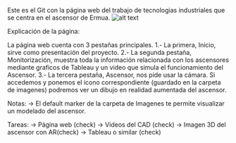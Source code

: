 Este es el Git con la página web del trabajo de tecnologias industriales que se centra en el ascensor de Ermua.
![alt text](https://www.olabarri.com/wp-content/uploads/referencias/ErmuaAldapa(1).jpg)

Explicación de la página:

La página web cuenta con 3 pestañas principales.
    1.- La primera, Inicio, sirve como presentación del proyecto.
    2.- La segunda pestaña, Monitorización, muestra toda la información relacionada con los ascensores mediante graficos de Tableau y un video que simula el funcionamiento del Ascensor.
    3.- La tercera pestaña, Ascensor, nos pide usar la cámara. Si accedemos y ponemos el icono correspondiente (guardado en la carpeta de imagenes) podremos ver un dibujo en realidad aumentada del ascensor. 

Notas:
-> El default marker de la carpeta de Imagenes te permite visualizar un modelado del ascensor.

Tareas:
-> Página web (check)
-> Videos del CAD (check)
-> Imagen 3D del ascensor con AR(check)
-> Tableau o similar (check)